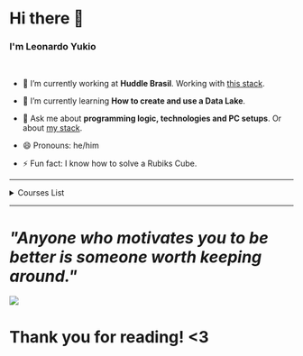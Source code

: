# Hi there 👋

<!--
**lyukio/lyukio** is a ✨ _special_ ✨ repository because its `README.md` (this file) appears on your GitHub profile.

Here are some ideas to get you started:

- 🔭 I’m currently working on ...
- 🌱 I’m currently learning ...
- 👯 I’m looking to collaborate on ...
- 🤔 I’m looking for help with ...
- 💬 Ask me about ...
- 📫 How to reach me: ...
- 😄 Pronouns: ...
- ⚡ Fun fact: ...
-->

### I'm Leonardo Yukio
<br>

- 🔭 I’m currently working at **Huddle Brasil**. 
Working with <a href="https://stackshare.io/lyukio/huddle-brasil">this stack</a>.

- 🌱 I’m currently learning **How to create and use a Data Lake**.
- 💬 Ask me about **programming logic, technologies and PC setups**. Or about <a href="https://stackshare.io/lyukio/my-stack">my stack</a>.
- 😄 Pronouns: he/him
- ⚡ Fun fact: I know how to solve a Rubiks Cube.

---- 
<!--START_SECTION:table-->
<details>
<summary>Courses List</summary>


| Course | Place | Teacher |
| :---: | :---: | :---: |
| APIs com Node.js | São Paulo-SP | Erick Wendel |

</details>

--------

 # <i> "Anyone who motivates you to be better is someone worth keeping around."</i> 
 
 <p align="left">
  <img src=https://imgur.com/HQ3WNwf.gif> 
</p>

# Thank you for reading! <3
